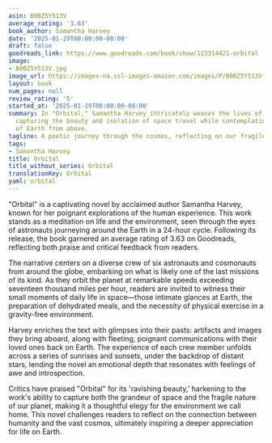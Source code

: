 ```yaml
---
asin: B0BZ5Y513V
average_rating: '3.63'
book_author: Samantha Harvey
date: '2025-01-29T00:00:00-08:00'
draft: false
goodreads_link: https://www.goodreads.com/book/show/123314421-orbital
image:
- B0BZ5Y513V.jpg
image_url: https://images-na.ssl-images-amazon.com/images/P/B0BZ5Y513V.01._SCLZZZZZZZ.jpg
layout: book
num_pages: null
review_rating: '5'
started_at: '2025-01-19T00:00:00-08:00'
summary: In "Orbital," Samantha Harvey intricately weaves the lives of six astronauts,
  capturing the beauty and isolation of space travel while contemplating the significance
  of Earth from above.
tagline: A poetic journey through the cosmos, reflecting on our fragile home.
tags:
- Samantha Harvey
title: Orbital
title_without_series: Orbital
translationKey: Orbital
yaml: orbital
---
```


"Orbital" is a captivating novel by acclaimed author Samantha Harvey, known for her poignant explorations of the human experience. This work stands as a meditation on life and the environment, seen through the eyes of astronauts journeying around the Earth in a 24-hour cycle. Following its release, the book garnered an average rating of 3.63 on Goodreads, reflecting both praise and critical feedback from readers.

The narrative centers on a diverse crew of six astronauts and cosmonauts from around the globe, embarking on what is likely one of the last missions of its kind. As they orbit the planet at remarkable speeds exceeding seventeen thousand miles per hour, readers are invited to witness their small moments of daily life in space—those intimate glances at Earth, the preparation of dehydrated meals, and the necessity of physical exercise in a gravity-free environment.

Harvey enriches the text with glimpses into their pasts: artifacts and images they bring aboard, along with fleeting, poignant communications with their loved ones back on Earth. The experience of each crew member unfolds across a series of sunrises and sunsets, under the backdrop of distant stars, lending the novel an emotional depth that resonates with feelings of awe and introspection.

Critics have praised "Orbital" for its 'ravishing beauty,' harkening to the work's ability to capture both the grandeur of space and the fragile nature of our planet, making it a thoughtful elegy for the environment we call home. This novel challenges readers to reflect on the connection between humanity and the vast cosmos, ultimately inspiring a deeper appreciation for life on Earth.